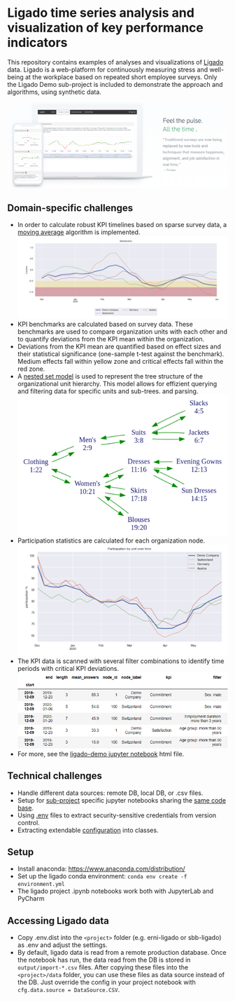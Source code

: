 # Ligado time series analysis and visualization of key performance indicators

This repository contains examples of analyses and visualizations of [Ligado](https://ligado.ch/) data. 
Ligado is a web-platform for continuously measuring stress and well-being at the workplace 
based on repeated short employee surveys. Only the Ligado Demo sub-project is included to
demonstrate the approach and algorithms, using synthetic data.

![](img/ligado-kpi.png)

## Domain-specific challenges

- In order to calculate robust KPI timelines based on sparse survey data, a 
[moving average](https://en.wikipedia.org/wiki/Moving_average) algorithm is implemented.
![](img/satisfaction.png)
- KPI benchmarks are calculated based on survey data. These benchmarks are used to compare
organization units with each other and to quantify deviations from the KPI mean within the 
organization.
- Deviations from the KPI mean are quantified based on effect sizes and their statistical significance
(one-sample t-test against the benchmark). Medium effects fall within yellow zone and critical effects
fall within the red zone.
- A [nested set model](https://en.wikipedia.org/wiki/Nested_set_model) is used to represent the 
tree structure of the organizational unit hierarchy. This model allows for effizient querying and 
filtering data for specific units and sub-trees.
and parsing.
![](img/nested-set-model.png)
- Participation statistics are calculated for each organization node.
 ![](img/participation.png)
- The KPI data is scanned with several filter combinations to identify time periods with critical
KPI deviations. 
 ![](img/alerts.png)
 - For more, see the [ligado-demo jupyter notebook](https://github.com/aimfeld/kpi-time-series/blob/master/ligado/ligado-demo/ligado-demo.html) html file.


## Technical challenges

- Handle different data sources: remote DB, local DB, or .csv files.
- Setup for [sub-project](https://github.com/aimfeld/kpi-time-series/tree/master/ligado-demo) 
specific jupyter notebooks sharing the [same code base](https://github.com/aimfeld/kpi-time-series/tree/master/ligado).
- Using [.env](https://github.com/aimfeld/kpi-time-series/blob/master/.env.dist) files to extract security-sensitive 
credentials from version control.
- Extracting extendable [configuration](https://github.com/aimfeld/kpi-time-series/blob/master/ligado/config.py) into classes.

## Setup

- Install anaconda: https://www.anaconda.com/distribution/
- Set up the ligado conda environment: `conda env create -f environment.yml`
- The ligado project .ipynb notebooks work both with JupyterLab and PyCharm

## Accessing Ligado data

- Copy .env.dist into the `<project>` folder (e.g. erni-ligado or sbb-ligado) as .env and adjust the settings.
- By default, ligado data is read from a remote production database.
Once the notebook has run, the data read from the DB is stored in `output/import-*.csv` files.
After copying these files into the `<project>/data` folder, you can use these files as data source instead of the DB.
Just override the config in your project notebook with `cfg.data.source = DataSource.CSV`.

